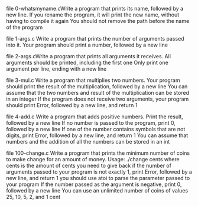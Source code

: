 file 0-whatsmyname.cWrite a program that prints its name, followed by a new line.
If you rename the program, it will print the new name, without having to compile it again
You should not remove the path before the name of the program

file 1-args.c Write a program that prints the number of arguments passed into it.
Your program should print a number, followed by a new line

file 2-args.cWrite a program that prints all arguments it receives.
All arguments should be printed, including the first one
Only print one argument per line, ending with a new line

file 3-mul.c Write a program that multiplies two numbers.
Your program should print the result of the multiplication, followed by a new line
You can assume that the two numbers and result of the multiplication can be stored in an integer
If the program does not receive two arguments, your program should print Error, followed by a new line, and return 1

file 4-add.c Write a program that adds positive numbers.
Print the result, followed by a new line
If no number is passed to the program, print 0, followed by a new line
If one of the number contains symbols that are not digits, print Error, followed by a new line, and return 1
You can assume that numbers and the addition of all the numbers can be stored in an int

file 100-change.c Write a program that prints the minimum number of coins to make change for an amount of money.
Usage: ./change cents
where cents is the amount of cents you need to give back
if the number of arguments passed to your program is not exactly 1, print Error, followed by a new line, and return 1
you should use atoi to parse the parameter passed to your program
If the number passed as the argument is negative, print 0, followed by a new line
You can use an unlimited number of coins of values 25, 10, 5, 2, and 1 cent
